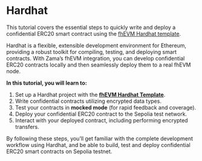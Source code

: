 # Hardhat

This tutorial covers the essential steps to quickly write and deploy a confidential ERC20 smart contract using the [fhEVM Hardhat template](https://github.com/zama-ai/fhevm-hardhat-template).

Hardhat is a flexible, extensible development environment for Ethereum, providing a robust toolkit for compiling, testing, and deploying smart contracts. With Zama’s fhEVM integration, you can develop confidential ERC20 contracts locally and then seamlessly deploy them to a real fhEVM node.

**In this tutorial, you will learn to:**

1. Set up a Hardhat project with the [**fhEVM Hardhat Template**](https://github.com/zama-ai/fhevm-hardhat-template).
2. Write confidential contracts utilizing encrypted data types.
3. Test your contracts in **mocked mode** (for rapid feedback and coverage).
4. Deploy your confidential ERC20 contract to the Sepolia test network.
5. Interact with your deployed contract, including performing encrypted transfers.

By following these steps, you’ll get familiar with the complete development workflow using Hardhat, and be able to build, test and deploy confidential ERC20 smart contracts on Sepolia testnet.
